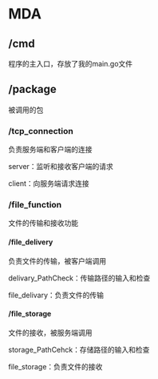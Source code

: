# **MDA**

## **/cmd**
程序的主入口，存放了我的main.go文件

## **/package**
被调用的包
### **/tcp_connection**
负责服务端和客户端的连接

server：监听和接收客户端的请求

client：向服务端请求连接
### **/file_function**
文件的传输和接收功能
#### /file_delivery
负责文件的传输，被客户端调用

delivary_PathCheck：传输路径的输入和检查

file_delivary：负责文件的传输
#### /file_storage
文件的接收，被服务端调用

storage_PathCehck：存储路径的输入和检查

file_storage：负责文件的接收
